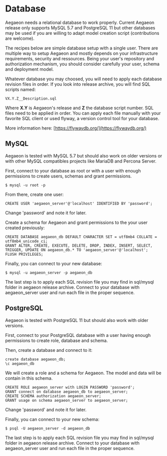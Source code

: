 # Database

Aegaeon needs a relational database to work properly.
Current Aegaeon release only supports MySQL 5.7 and PostgreSQL 11 but other databases may be used if you are willing to adapt
model creation script (contributions are welcome).

The recipes below are simple database setup with a single user. There are multiple way to setup Aegaeon and mostly depends on your
infrastructure requirements, security and ressources. Being your user's repository and authorization mechanism, you should consider
carefully your user, schema and deployment model.

Whatever database you may choosed, you will need to apply each database revision files in order.
If you look into release archive, you will find SQL scripts named:

```
VX.Y.Z__Description.sql
```

Where **X.Y** is Aegaeon's release and **Z** the database script number. SQL files need to be applied in order.
You can apply each file manually with your favorite SQL client or used flyway, a version control tool for your database.

More information here: [https://flywaydb.org/](https://flywaydb.org/)


## MySQL

Aegaeon is tested with MySQL 5.7 but should also work on older versions or with other MySQL compatibles projects like MariaDB and Percona Server.

First, connect to your database as root or with a user with enough permissions to create users, schemas and grant permissions.

    $ mysql -u root -p

From there, create one user:

    CREATE USER 'aegaeon_server'@'localhost' IDENTIFIED BY 'password';

Change 'password' and note it for later.

Create a schema for Aegaeon and grant permissions to the your user created previously:

    CREATE DATABASE aegaeon_db DEFAULT CHARACTER SET = utf8mb4 COLLATE = utf8mb4_unicode_ci;
    GRANT ALTER, CREATE, EXECUTE, DELETE, DROP, INDEX, INSERT, SELECT, TRIGGER, UPDATE ON aegaeon_db.* TO 'aegaeon_server'@'localhost';
    FLUSH PRIVILEGES;

Finally, you can connect to your new database:

    $ mysql -u aegaeon_server -p aegaeon_db

The last step is to apply each SQL revision file you may find in sql/mysql folder in aegaeon release archive.
Connect to your database with aegaeon_server user and run each file in the proper sequence.

## PostgreSQL

Aegaeon is tested with PostgreSQL 11 but should also work with older versions.

First, connect to your PostgreSQL database with a user having enough permissions to create role, database and schema.

Then, create a database and connect to it:

    create database aegaeon_db;
    \c aegaeon_db

We will create a role and a schema for Aegaeon. The model and data will be contain in this schema.

    CREATE ROLE aegaeon_server with LOGIN PASSWORD 'password';
    GRANT connect on database aegaeon_db to aegaeon_server;
    CREATE SCHEMA authorization aegaeon_server;
    GRANT usage on schema aegaeon_server to aegaeon_server;

Change 'password' and note it for later.

Finally, you can connect to your new schema:

    $ psql -U aegaeon_server -d aegaeon_db

The last step is to apply each SQL revision file you may find in sql/mysql folder in aegaeon release archive.
Connect to your database with aegaeon_server user and run each file in the proper sequence.

